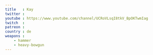 ```yaml
---
title   : Kay
twitter :
youtube : https://www.youtube.com/channel/UCRoVLsqI8tkV_BpOKTwmIag
twitch  :
patreon :
country : de
weapons :
    - hammer
    - heavy-bowgun
---
```

